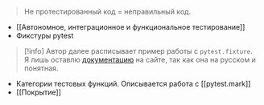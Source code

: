 
> Не протестированный код = неправильный код.

- [[Автономное, интеграционное и функциональное тестирование]]
- Фикстуры pytest
> [!info]
> Автор далее расписывает пример работы с `pytest.fixture`. Я лишь оставлю [документацию](https://pytest-docs-ru.readthedocs.io/ru/latest/fixture.html) на сайте, так как она на русском и понятная.

- Категории тестовых функций.
Описывается работа с [[pytest.mark]]
- [[Покрытие]]